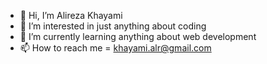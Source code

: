 - 👋 Hi, I’m Alireza Khayami
- 👀 I’m interested in just anything about coding
- 🌱 I’m currently learning anything about web development 
- 📫 How to reach me = khayami.alr@gmail.com
